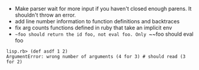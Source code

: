 - Make parser wait for more input if you haven't closed enough parens. It shouldn't throw an error.
- add line number information to function definitions and backtraces
- fix arg counts functions defined in ruby that take an implicit env
- ``~foo should return the id foo, not eval foo. Only ``~~foo should eval foo

```
lisp.rb> (def asdf 1 2)
ArgumentError: wrong number of arguments (4 for 3) # should read (3 for 2)
```
